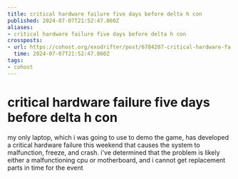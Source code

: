 ```yaml
---
title: critical hardware failure five days before delta h con
published: 2024-07-07T21:52:47.860Z
aliases:
- critical hardware failure five days before delta h con
crossposts:
- url: https://cohost.org/exodrifter/post/6784207-critical-hardware-fa
  time: 2024-07-07T21:52:47.860Z
tags:
- cohost
---
```


# critical hardware failure five days before delta h con

my only laptop, which i was going to use to demo the game, has developed a critical hardware failure this weekend that causes the system to malfunction, freeze, and crash. i've determined that the problem is likely either a malfunctioning cpu or motherboard, and i cannot get replacement parts in time for the event
